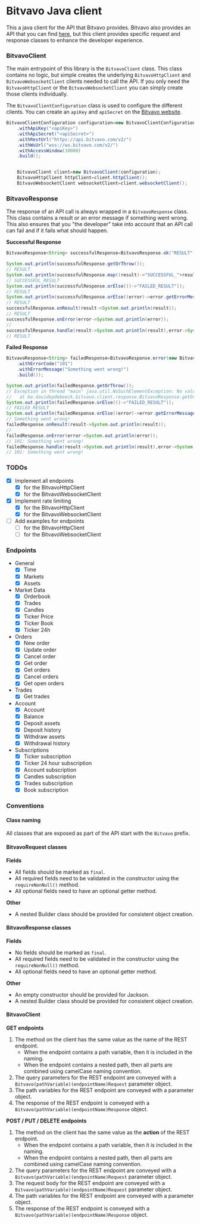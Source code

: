 # Bitvavo Java client

This a java client for the API that Bitvavo provides. Bitvavo also provides an API that you can
find [here](https://github.com/bitvavo/java-bitvavo-api), but this client provides specific request and response classes
to enhance the developer experience.

### BitvavoClient

The main entrypoint of this library is the `BitvavoClient` class. This class contains no logic, but simple creates the
underlying `BitvavoHttpClient` and `BitvavoWebsocketClient` clients needed to call the API. If you only need
the `BitvavoHttpClient` or the `BitvavoWebsocketClient` you can simply create those clients individually.

The `BitvavoClientConfiguration` class is used to configure the different clients. You can create an `apiKey`
and `apiSecret` on the [Bitvavo website](https://account.bitvavo.com/user/api).

```java
BitvavoClientConfiguration configuration=new BitvavoClientConfiguration.Builder()
    .withApiKey("<apiKey>")
    .withApiSecret("<apiSecret>")
    .withRestUrl("https://api.bitvavo.com/v2/")
    .withWsUrl("wss://ws.bitvavo.com/v2/")
    .withAccessWindow(10000)
    .build();


    BitvavoClient client=new BitvavoClient(configuration);
    BitvavoHttpClient httpClient=client.httpClient();
    BitvavoWebsocketClient websocketClient=client.websocketClient();
```

### BitvavoResponse

The response of an API call is always wrapped in a `BitvavoResponse` class. This class contains a result or an error
message if something went wrong. This also ensures that you "the developer" take into account that an API call can fail
and if it fails what should happen.

**Successful Response**

```java
BitvavoResponse<String> successfulResponse=BitvavoResponse.ok("RESULT");

System.out.println(successfulResponse.getOrThrow());
// RESULT
System.out.println(successfulResponse.map((result)->"SUCCESSFUL_"+result).getOrThrow());
// SUCCESSFUL_RESULT
System.out.println(successfulResponse.orElse(()->"FAILED_RESULT"));
// RESULT
System.out.println(successfulResponse.orElse((error)->error.getErrorMessage()));
// RESULT
successfulResponse.onResult(result->System.out.println(result));
// RESULT
successfulResponse.onError(error->System.out.println(error));
// 
successfulResponse.handle(result->System.out.println(result),error->System.out.println(error));
// RESULT
```

**Failed Response**

```java
BitvavoResponse<String> failedResponse=BitvavoResponse.error(new BitvavoErrorMessage.Builder()
    .withErrorCode("101")
    .withErrorMessage("Something went wrong!")
    .build());

System.out.println(failedResponse.getOrThrow());
// Exception in thread "main" java.util.NoSuchElementException: No value present, but there was an error: (101: Something went wrong!)
//	 at be.davidopdebeeck.bitvavo.client.response.BitvavoResponse.getOrThrow(BitvavoResponse.java:85)
System.out.println(failedResponse.orElse(()->"FAILED_RESULT"));
// FAILED_RESULT
System.out.println(failedResponse.orElse((error)->error.getErrorMessage()));
// Something went wrong!
failedResponse.onResult(result->System.out.println(result));
// 
failedResponse.onError(error->System.out.println(error));
// 101: Something went wrong!
failedResponse.handle(result->System.out.println(result),error->System.out.println(error));
// 101: Something went wrong!
```

### TODOs

* [x] Implement all endpoints
    * [x] for the BitvavoHttpClient
    * [x] for the BitvavoWebsocketClient
* [x] Implement rate limiting
    * [x] for the BitvavoHttpClient
    * [x] for the BitvavoWebsocketClient
* [ ] Add examples for endpoints
    * [ ] for the BitvavoHttpClient
    * [ ] for the BitvavoWebsocketClient

### Endpoints

* General
    * [x] Time
    * [x] Markets
    * [x] Assets
* Market Data
    * [x] Orderbook
    * [x] Trades
    * [x] Candles
    * [x] Ticker Price
    * [x] Ticker Book
    * [x] Ticker 24h
* Orders
    * [x] New order
    * [x] Update order
    * [x] Cancel order
    * [x] Get order
    * [x] Get orders
    * [x] Cancel orders
    * [x] Get open orders
* Trades
    * [x] Get trades
* Account
    * [x] Account
    * [x] Balance
    * [x] Deposit assets
    * [x] Deposit history
    * [x] Withdraw assets
    * [x] Withdrawal history
* Subscriptions
    * [x] Ticker subscription
    * [x] Ticker 24 hour subscription
    * [x] Account subscription
    * [x] Candles subscription
    * [x] Trades subscription
    * [x] Book subscription

### Conventions

#### Class naming

All classes that are exposed as part of the API start with the `Bitvavo` prefix.

#### BitvavoRequest classes

**Fields**

* All fields should be marked as `final`.
* All required fields need to be validated in the constructor using the `requireNonNull()` method.
* All optional fields need to have an optional getter method.

**Other**

* A nested Builder class should be provided for consistent object creation.

#### BitvavoResponse classes

**Fields**

* No fields should be marked as `final`.
* All required fields need to be validated in the constructor using the `requireNonNull()` method.
* All optional fields need to have an optional getter method.

**Other**

* An empty constructor should be provided for Jackson.
* A nested Builder class should be provided for consistent object creation.

#### BitvavoClient

**GET endpoints**

1. The method on the client has the same value as the name of the REST endpoint.
    * When the endpoint contains a path variable, then it is included in the naming.
    * When the endpoint contains a nested path, then all parts are combined using camelCase naming convention.
2. The query parameters for the REST endpoint are conveyed with a `Bitvavo(pathVariable)(endpointName)Request` parameter
   object.
3. The path variables for the REST endpoint are conveyed with a parameter object.
4. The response of the REST endpoint is conveyed with a `Bitvavo(pathVariable)(endpointName)Response` object.

**POST / PUT / DELETE endpoints**

1. The method on the client has the same value as the **action** of the REST endpoint.
    * When the endpoint contains a path variable, then it is included in the naming.
    * When the endpoint contains a nested path, then all parts are combined using camelCase naming convention.
2. The query parameters for the REST endpoint are conveyed with a `Bitvavo(pathVariable)(endpointName)Request` parameter
   object.
3. The request body for the REST endpoint are conveyed with a `Bitvavo(pathVariable)(endpointName)Request` parameter
   object.
3. The path variables for the REST endpoint are conveyed with a parameter object.
4. The response of the REST endpoint is conveyed with a `Bitvavo(pathVariable)(endpointName)Response` object.
